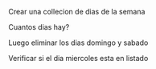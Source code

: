  Crear una collecion de dias de la semana
  
  Cuantos dias hay?

  Luego eliminar los dias domingo y sabado

  Verificar si el dia miercoles esta en listado